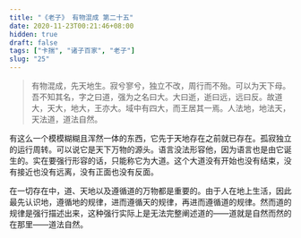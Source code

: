 ```yaml
---
title: "《老子》 有物混成 第二十五"
date: 2020-11-23T00:21:46+08:00
hidden: true
draft: false
tags: ["卡揣", "诸子百家", "老子"]
slug: "25"
---
```


> 有物混成，先天地生。寂兮寥兮，独立不改，周行而不殆。可以为天下母。吾不知其名，字之曰道，强为之名曰大。大曰逝，逝曰远，远曰反。故道大，天大，地大，王亦大。域中有四大，而王居其一焉。人法地，地法天，天法道，道法自然。

有这么一个模模糊糊且浑然一体的东西，它先于天地存在之前就已存在。孤寂独立的运行周转。可以说它是天下万物的源头。语言没法形容他，因为语言也是由它诞生的。实在要强行形容的话，只能称它为大道。这个大道没有开始也没有结束，没有接近也没有远离，没有正面也没有反面。

在一切存在中，道、天地以及遵循道的万物都是重要的。由于人在地上生活，因此最先认识地，遵循地的规律，进而遵循天的规律，再进而遵循道的规律。然而道的规律是强行描述出来，这种强行实际上是无法完整阐述道的——道就是自然而然的在那里——道法自然。